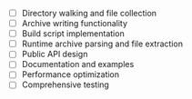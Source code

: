 - [ ] Directory walking and file collection
- [ ] Archive writing functionality  
- [ ] Build script implementation
- [ ] Runtime archive parsing and file extraction
- [ ] Public API design
- [ ] Documentation and examples
- [ ] Performance optimization
- [ ] Comprehensive testing